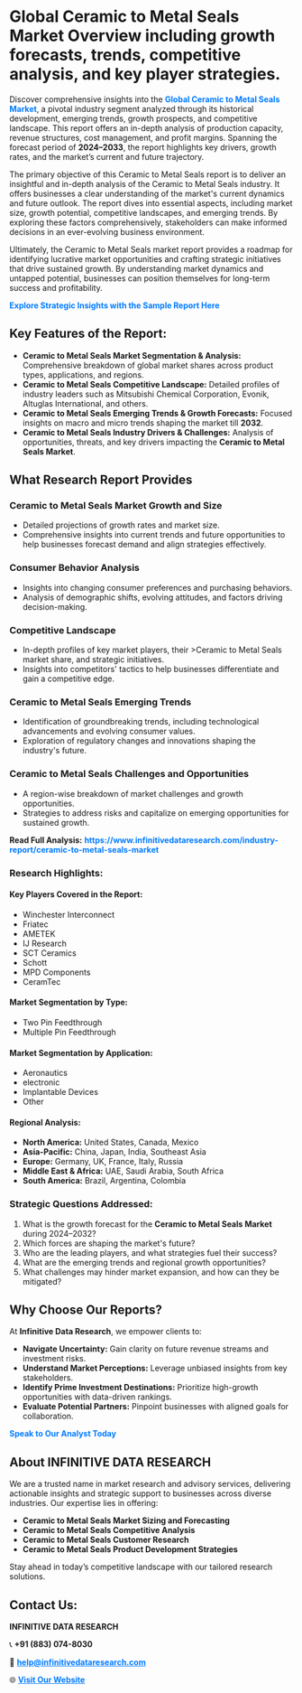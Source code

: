 <h1>Global Ceramic to Metal Seals Market Overview including growth forecasts, trends, competitive analysis, and key player strategies.</h1>
<p>
Discover comprehensive insights into the 
<a href="https://www.infinitivedataresearch.com/industry-report/ceramic-to-metal-seals-market" rel="dofollow" style="color: #007BFF; text-decoration: none;"><strong>Global Ceramic to Metal Seals Market</strong></a>, a pivotal industry segment analyzed through its historical development, emerging trends, growth prospects, and competitive landscape. This report offers an in-depth analysis of production capacity, revenue structures, cost management, and profit margins. Spanning the forecast period of <strong>2024–2033</strong>, the report highlights key drivers, growth rates, and the market’s current and future trajectory.
</p>
<p>
The primary objective of this Ceramic to Metal Seals report is to deliver an insightful and in-depth analysis of the Ceramic to Metal Seals industry. It offers businesses a clear understanding of the market's current dynamics and future outlook. The report dives into essential aspects, including market size, growth potential, competitive landscapes, and emerging trends. By exploring these factors comprehensively, stakeholders can make informed decisions in an ever-evolving business environment.
</p>
<p>
Ultimately, the Ceramic to Metal Seals market report provides a roadmap for identifying lucrative market opportunities and crafting strategic initiatives that drive sustained growth. By understanding market dynamics and untapped potential, businesses can position themselves for long-term success and profitability.
</p>
<p>
<a href="https://www.infinitivedataresearch.com/request-sample/reportId=106994" style="color: #007BFF; text-decoration: none;"><strong>Explore Strategic Insights with the Sample Report Here</strong></a>
</p>

<h2>Key Features of the Report:</h2>
<ul>
<li><strong>Ceramic to Metal Seals Market Segmentation & Analysis:</strong> Comprehensive breakdown of global market shares across product types, applications, and regions.</li>
<li><strong>Ceramic to Metal Seals Competitive Landscape:</strong> Detailed profiles of industry leaders such as Mitsubishi Chemical Corporation, Evonik, Altuglas International, and others.</li>
<li><strong>Ceramic to Metal Seals Emerging Trends & Growth Forecasts:</strong> Focused insights on macro and micro trends shaping the market till <strong>2032</strong>.</li>
<li><strong>Ceramic to Metal Seals Industry Drivers & Challenges:</strong> Analysis of opportunities, threats, and key drivers impacting the <strong>Ceramic to Metal Seals Market</strong>.</li>
</ul>

<h2>What Research Report Provides</h2>
<h3>Ceramic to Metal Seals Market Growth and Size</h3>
<ul>
<li>Detailed projections of growth rates and market size.</li>
<li>Comprehensive insights into current trends and future opportunities to help businesses forecast demand and align strategies effectively.</li>
</ul>

<h3>Consumer Behavior Analysis</h3>
<ul>
<li>Insights into changing consumer preferences and purchasing behaviors.</li>
<li>Analysis of demographic shifts, evolving attitudes, and factors driving decision-making.</li>
</ul>

<h3>Competitive Landscape</h3>
<ul>
<li>In-depth profiles of key market players, their >Ceramic to Metal Seals market share, and strategic initiatives.</li>
<li>Insights into competitors' tactics to help businesses differentiate and gain a competitive edge.</li>
</ul>

<h3>Ceramic to Metal Seals Emerging Trends</h3>
<ul>
<li>Identification of groundbreaking trends, including technological advancements and evolving consumer values.</li>
<li>Exploration of regulatory changes and innovations shaping the industry's future.</li>
</ul>

<h3>Ceramic to Metal Seals Challenges and Opportunities</h3>
<ul>
<li>A region-wise breakdown of market challenges and growth opportunities.</li>
<li>Strategies to address risks and capitalize on emerging opportunities for sustained growth.</li>
</ul>
<p><strong>Read Full Analysis:</strong> <a href="https://www.infinitivedataresearch.com/industry-report/ceramic-to-metal-seals-market" rel="dofollow" style="color: #007BFF; text-decoration: none;"><strong>https://www.infinitivedataresearch.com/industry-report/ceramic-to-metal-seals-market</strong></a></p>
<h3>Research Highlights:</h3>
<h4>Key Players Covered in the Report:</h4>
<ul><li>Winchester Interconnect</li><li>Friatec</li><li>AMETEK</li><li>IJ Research</li><li>SCT Ceramics</li><li>Schott</li><li>MPD Components</li><li>CeramTec</li></ul>
<h4>Market Segmentation by Type:</h4>
<ul><li>Two Pin Feedthrough</li><li>Multiple Pin Feedthrough</li></ul>
<h4>Market Segmentation by Application:</h4>
<ul><li>Aeronautics</li><li>electronic</li><li>Implantable Devices</li><li>Other</li></ul>

<h4>Regional Analysis:</h4>
<ul>
<li><strong>North America:</strong> United States, Canada, Mexico</li>
<li><strong>Asia-Pacific:</strong> China, Japan, India, Southeast Asia</li>
<li><strong>Europe:</strong> Germany, UK, France, Italy, Russia</li>
<li><strong>Middle East & Africa:</strong> UAE, Saudi Arabia, South Africa</li>
<li><strong>South America:</strong> Brazil, Argentina, Colombia</li>
</ul>

<h3>Strategic Questions Addressed:</h3>
<ol>
<li>What is the growth forecast for the <strong>Ceramic to Metal Seals Market</strong> during 2024–2032?</li>
<li>Which forces are shaping the market's future?</li>
<li>Who are the leading players, and what strategies fuel their success?</li>
<li>What are the emerging trends and regional growth opportunities?</li>
<li>What challenges may hinder market expansion, and how can they be mitigated?</li>
</ol>

<h2>Why Choose Our Reports?</h2>
<p>At <strong>Infinitive Data Research</strong>, we empower clients to:</p>
<ul>
<li><strong>Navigate Uncertainty:</strong> Gain clarity on future revenue streams and investment risks.</li>
<li><strong>Understand Market Perceptions:</strong> Leverage unbiased insights from key stakeholders.</li>
<li><strong>Identify Prime Investment Destinations:</strong> Prioritize high-growth opportunities with data-driven rankings.</li>
<li><strong>Evaluate Potential Partners:</strong> Pinpoint businesses with aligned goals for collaboration.</li>
</ul>
<p><a href="https://www.infinitivedataresearch.com/industry-report/ceramic-to-metal-seals-market" rel="dofollow" style="color: #007BFF; text-decoration: none;"><strong>Speak to Our Analyst Today</strong></a></p>

<h2>About INFINITIVE DATA RESEARCH</h2>
<p>We are a trusted name in market research and advisory services, delivering actionable insights and strategic support to businesses across diverse industries. Our expertise lies in offering:</p>
<ul>
<li><strong>Ceramic to Metal Seals Market Sizing and Forecasting</strong></li>
<li><strong>Ceramic to Metal Seals Competitive Analysis</strong></li>
<li><strong>Ceramic to Metal Seals Customer Research</strong></li>
<li><strong>Ceramic to Metal Seals Product Development Strategies</strong></li>
</ul>
<p>Stay ahead in today’s competitive landscape with our tailored research solutions.</p>

<h2>Contact Us:</h2>
<p><strong>INFINITIVE DATA RESEARCH</strong></p>
<p>📞 <strong>+91 (883) 074-8030</strong></p>
<p>📧 <strong><a href="mailto:help@infinitivedataresearch.com" style="color: #007BFF;">help@infinitivedataresearch.com</a></strong></p>
<p>🌐 <strong><a href="https://www.infinitivedataresearch.com" rel="dofollow" style="color: #007BFF;">Visit Our Website</a></strong></p>